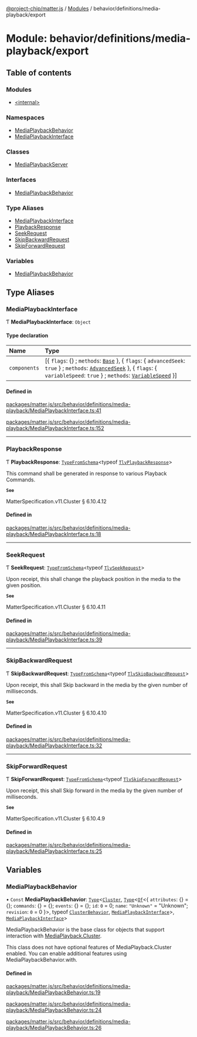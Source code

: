 [@project-chip/matter.js](../README.md) / [Modules](../modules.md) / behavior/definitions/media-playback/export

# Module: behavior/definitions/media-playback/export

## Table of contents

### Modules

- [\<internal\>](behavior_definitions_media_playback_export._internal_.md)

### Namespaces

- [MediaPlaybackBehavior](behavior_definitions_media_playback_export.MediaPlaybackBehavior.md)
- [MediaPlaybackInterface](behavior_definitions_media_playback_export.MediaPlaybackInterface.md)

### Classes

- [MediaPlaybackServer](../classes/behavior_definitions_media_playback_export.MediaPlaybackServer.md)

### Interfaces

- [MediaPlaybackBehavior](../interfaces/behavior_definitions_media_playback_export.MediaPlaybackBehavior-1.md)

### Type Aliases

- [MediaPlaybackInterface](behavior_definitions_media_playback_export.md#mediaplaybackinterface)
- [PlaybackResponse](behavior_definitions_media_playback_export.md#playbackresponse)
- [SeekRequest](behavior_definitions_media_playback_export.md#seekrequest)
- [SkipBackwardRequest](behavior_definitions_media_playback_export.md#skipbackwardrequest)
- [SkipForwardRequest](behavior_definitions_media_playback_export.md#skipforwardrequest)

### Variables

- [MediaPlaybackBehavior](behavior_definitions_media_playback_export.md#mediaplaybackbehavior)

## Type Aliases

### MediaPlaybackInterface

Ƭ **MediaPlaybackInterface**: `Object`

#### Type declaration

| Name | Type |
| :------ | :------ |
| `components` | [\{ `flags`: {} ; `methods`: [`Base`](../interfaces/behavior_definitions_media_playback_export.MediaPlaybackInterface.Base.md)  }, \{ `flags`: \{ `advancedSeek`: ``true``  } ; `methods`: [`AdvancedSeek`](../interfaces/behavior_definitions_media_playback_export.MediaPlaybackInterface.AdvancedSeek.md)  }, \{ `flags`: \{ `variableSpeed`: ``true``  } ; `methods`: [`VariableSpeed`](../interfaces/behavior_definitions_media_playback_export.MediaPlaybackInterface.VariableSpeed.md)  }] |

#### Defined in

[packages/matter.js/src/behavior/definitions/media-playback/MediaPlaybackInterface.ts:41](https://github.com/project-chip/matter.js/blob/904d0c9b952b91f28a21803759c5e5c66ee4d272/packages/matter.js/src/behavior/definitions/media-playback/MediaPlaybackInterface.ts#L41)

[packages/matter.js/src/behavior/definitions/media-playback/MediaPlaybackInterface.ts:152](https://github.com/project-chip/matter.js/blob/904d0c9b952b91f28a21803759c5e5c66ee4d272/packages/matter.js/src/behavior/definitions/media-playback/MediaPlaybackInterface.ts#L152)

___

### PlaybackResponse

Ƭ **PlaybackResponse**: [`TypeFromSchema`](tlv_export.md#typefromschema)\<typeof [`TlvPlaybackResponse`](cluster_export.MediaPlayback.md#tlvplaybackresponse)\>

This command shall be generated in response to various Playback Commands.

**`See`**

MatterSpecification.v11.Cluster § 6.10.4.12

#### Defined in

[packages/matter.js/src/behavior/definitions/media-playback/MediaPlaybackInterface.ts:18](https://github.com/project-chip/matter.js/blob/904d0c9b952b91f28a21803759c5e5c66ee4d272/packages/matter.js/src/behavior/definitions/media-playback/MediaPlaybackInterface.ts#L18)

___

### SeekRequest

Ƭ **SeekRequest**: [`TypeFromSchema`](tlv_export.md#typefromschema)\<typeof [`TlvSeekRequest`](cluster_export.MediaPlayback.md#tlvseekrequest)\>

Upon receipt, this shall change the playback position in the media to the given position.

**`See`**

MatterSpecification.v11.Cluster § 6.10.4.11

#### Defined in

[packages/matter.js/src/behavior/definitions/media-playback/MediaPlaybackInterface.ts:39](https://github.com/project-chip/matter.js/blob/904d0c9b952b91f28a21803759c5e5c66ee4d272/packages/matter.js/src/behavior/definitions/media-playback/MediaPlaybackInterface.ts#L39)

___

### SkipBackwardRequest

Ƭ **SkipBackwardRequest**: [`TypeFromSchema`](tlv_export.md#typefromschema)\<typeof [`TlvSkipBackwardRequest`](cluster_export.MediaPlayback.md#tlvskipbackwardrequest)\>

Upon receipt, this shall Skip backward in the media by the given number of milliseconds.

**`See`**

MatterSpecification.v11.Cluster § 6.10.4.10

#### Defined in

[packages/matter.js/src/behavior/definitions/media-playback/MediaPlaybackInterface.ts:32](https://github.com/project-chip/matter.js/blob/904d0c9b952b91f28a21803759c5e5c66ee4d272/packages/matter.js/src/behavior/definitions/media-playback/MediaPlaybackInterface.ts#L32)

___

### SkipForwardRequest

Ƭ **SkipForwardRequest**: [`TypeFromSchema`](tlv_export.md#typefromschema)\<typeof [`TlvSkipForwardRequest`](cluster_export.MediaPlayback.md#tlvskipforwardrequest)\>

Upon receipt, this shall Skip forward in the media by the given number of milliseconds.

**`See`**

MatterSpecification.v11.Cluster § 6.10.4.9

#### Defined in

[packages/matter.js/src/behavior/definitions/media-playback/MediaPlaybackInterface.ts:25](https://github.com/project-chip/matter.js/blob/904d0c9b952b91f28a21803759c5e5c66ee4d272/packages/matter.js/src/behavior/definitions/media-playback/MediaPlaybackInterface.ts#L25)

## Variables

### MediaPlaybackBehavior

• `Const` **MediaPlaybackBehavior**: [`Type`](../interfaces/behavior_cluster_export.ClusterBehavior.Type.md)\<[`Cluster`](../interfaces/cluster_export.MediaPlayback.Cluster.md), [`Type`](../interfaces/behavior_cluster_export.ClusterBehavior.Type.md)\<[`Of`](../interfaces/cluster_export.ClusterType.Of.md)\<\{ `attributes`: {} = \{}; `commands`: {} = \{}; `events`: {} = \{}; `id`: ``0`` = 0; `name`: ``"Unknown"`` = "Unknown"; `revision`: ``0`` = 0 }\>, typeof [`ClusterBehavior`](behavior_cluster_export.ClusterBehavior.md), [`MediaPlaybackInterface`](behavior_definitions_media_playback_export.md#mediaplaybackinterface)\>, [`MediaPlaybackInterface`](behavior_definitions_media_playback_export.md#mediaplaybackinterface)\>

MediaPlaybackBehavior is the base class for objects that support interaction with [MediaPlayback.Cluster](cluster_export.MediaPlayback.md#cluster).

This class does not have optional features of MediaPlayback.Cluster enabled. You can enable additional features
using MediaPlaybackBehavior.with.

#### Defined in

[packages/matter.js/src/behavior/definitions/media-playback/MediaPlaybackBehavior.ts:19](https://github.com/project-chip/matter.js/blob/904d0c9b952b91f28a21803759c5e5c66ee4d272/packages/matter.js/src/behavior/definitions/media-playback/MediaPlaybackBehavior.ts#L19)

[packages/matter.js/src/behavior/definitions/media-playback/MediaPlaybackBehavior.ts:24](https://github.com/project-chip/matter.js/blob/904d0c9b952b91f28a21803759c5e5c66ee4d272/packages/matter.js/src/behavior/definitions/media-playback/MediaPlaybackBehavior.ts#L24)

[packages/matter.js/src/behavior/definitions/media-playback/MediaPlaybackBehavior.ts:26](https://github.com/project-chip/matter.js/blob/904d0c9b952b91f28a21803759c5e5c66ee4d272/packages/matter.js/src/behavior/definitions/media-playback/MediaPlaybackBehavior.ts#L26)
